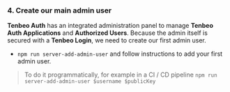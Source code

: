 
### 4. Create our main admin user

**Tenbeo Auth** has an integrated administration panel to manage **Tenbeo Auth Applications** and **Authorized Users**. Because the admin itself is secured with a **Tenbeo Login**, we need to create our first admin user.

- `npm run server-add-admin-user` and follow instructions to add your first admin user.

> To do it programmatically, for example in a CI / CD pipeline
> `npm run server-add-admin-user $username $publicKey`